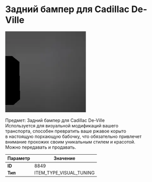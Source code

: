 # Задний бампер для Cadillac De-Ville

![Item Image](../img/8849.webp?raw=true)

Предмет: Задний бампер для Cadillac De-Ville<br>Используется для визуальной модификаций вашего<br>транспорта, способен превратить ваше ржавое корыто<br>в настоящую порхающую бабочку, что обязательно привлечет<br>внимание прохожих своим уникальным стилем и красотой.<br>Можно передавать и продавать.


| Параметр | Значение |
|----------|----------|
| **ID** | 8849 |
| **Тип** | ITEM_TYPE_VISUAL_TUNING |

